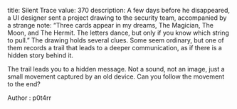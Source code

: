 title: Silent Trace
value: 370
description: A few days before he disappeared, a UI designer sent a project drawing to the security team, accompanied by a strange note: “Three cards appear in my dreams, The Magician, The Moon, and The Hermit. The letters dance, but only if you know which string to pull.” The drawing holds several clues. Some seem ordinary, but one of them records a trail that leads to a deeper communication, as if there is a hidden story behind it.

The trail leads you to a hidden message. Not a sound, not an image, just a small movement captured by an old device. Can you follow the movement to the end?

Author : p0t4rr